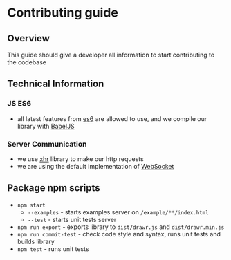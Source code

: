 # Contributing guide

## Overview

This guide should give a developer all information to start contributing to the codebase

## Technical Information

### JS ES6

* all latest features from [es6](https://html5hive.org/es6-and-babel-tutorial/) are allowed to use, and we compile our library with [BabelJS](https://babeljs.io/)

### Server Communication

* we use [xhr](https://www.npmjs.com/package/xhr) library to make our http requests
* we are using the default implementation of [WebSocket](https://developer.mozilla.org/en-US/docs/Web/API/WebSocket)

## Package npm scripts

* `npm start`
    * `--examples` - starts examples server on `/example/**/index.html`
    * `--test` - starts unit tests server
* `npm run export` - exports library to `dist/drawr.js` and `dist/drawr.min.js`
* `npm run commit-test` - check code style and syntax, runs unit tests and builds library
* `npm test` - runs unit tests
